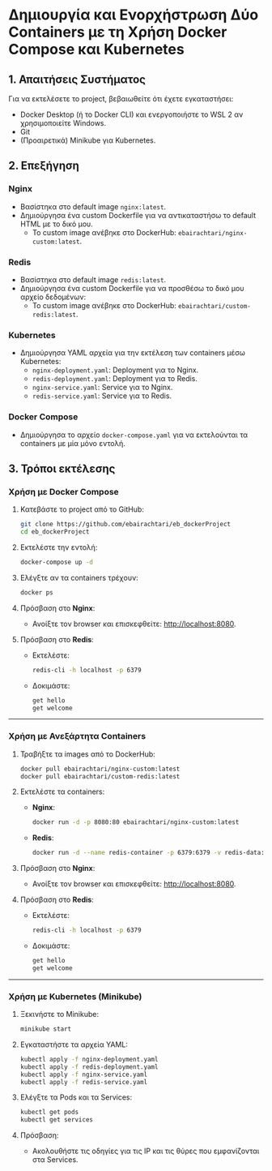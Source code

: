 # Δημιουργία και Ενορχήστρωση Δύο Containers με τη Χρήση Docker Compose και Kubernetes

## 1. Απαιτήσεις Συστήματος
Για να εκτελέσετε το project, βεβαιωθείτε ότι έχετε εγκαταστήσει:
- Docker Desktop (ή το Docker CLI) και ενεργοποιήστε το WSL 2 αν χρησιμοποιείτε Windows.
- Git
- (Προαιρετικά) Minikube για Kubernetes.

## 2. Επεξήγηση
### **Nginx**
- Βασίστηκα στο default image `nginx:latest`.
- Δημιούργησα ένα custom Dockerfile για να αντικαταστήσω το default HTML με το δικό μου.
  - Το custom image ανέβηκε στο DockerHub: `ebairachtari/nginx-custom:latest`.

### **Redis**
- Βασίστηκα στο default image `redis:latest`.
- Δημιούργησα ένα custom Dockerfile για να προσθέσω το δικό μου αρχείο δεδομένων:
  - Το custom image ανέβηκε στο DockerHub: `ebairachtari/custom-redis:latest`.

### **Kubernetes**
- Δημιούργησα YAML αρχεία για την εκτέλεση των containers μέσω Kubernetes:
  - `nginx-deployment.yaml`: Deployment για το Nginx.
  - `redis-deployment.yaml`: Deployment για το Redis.
  - `nginx-service.yaml`: Service για το Nginx.
  - `redis-service.yaml`: Service για το Redis.

### **Docker Compose**
- Δημιούργησα το αρχείο `docker-compose.yaml` για να εκτελούνται τα containers με μία μόνο εντολή.

## 3. Τρόποι εκτέλεσης

### **Χρήση με Docker Compose**
1. Κατεβάστε το project από το GitHub:
   ```bash
   git clone https://github.com/ebairachtari/eb_dockerProject
   cd eb_dockerProject
   ```

2. Εκτελέστε την εντολή:
   ```bash
   docker-compose up -d
   ```

3. Ελέγξτε αν τα containers τρέχουν:
   ```bash
   docker ps
   ```

4. Πρόσβαση στο **Nginx**:
   - Ανοίξτε τον browser και επισκεφθείτε: [http://localhost:8080](http://localhost:8080).

5. Πρόσβαση στο **Redis**:
   - Εκτελέστε:
     ```bash
     redis-cli -h localhost -p 6379
     ```
   - Δοκιμάστε:
     ```bash
     get hello
     get welcome
     ```

---

### **Χρήση με Ανεξάρτητα Containers**
1. Τραβήξτε τα images από το DockerHub:
   ```bash
   docker pull ebairachtari/nginx-custom:latest
   docker pull ebairachtari/custom-redis:latest
   ```

2. Εκτελέστε τα containers:
   - **Nginx**:
     ```bash
     docker run -d -p 8080:80 ebairachtari/nginx-custom:latest
     ```
   - **Redis**:
     ```bash
     docker run -d --name redis-container -p 6379:6379 -v redis-data:/data ebairachtari/custom-redis:latest
     ```

3. Πρόσβαση στο **Nginx**:
   - Ανοίξτε τον browser και επισκεφθείτε: [http://localhost:8080](http://localhost:8080).

4. Πρόσβαση στο **Redis**:
   - Εκτελέστε:
     ```bash
     redis-cli -h localhost -p 6379
     ```
   - Δοκιμάστε:
     ```bash
     get hello
     get welcome
     ```

---

### **Χρήση με Kubernetes (Minikube)**
1. Ξεκινήστε το Minikube:
   ```bash
   minikube start
   ```

2. Εγκαταστήστε τα αρχεία YAML:
   ```bash
   kubectl apply -f nginx-deployment.yaml
   kubectl apply -f redis-deployment.yaml
   kubectl apply -f nginx-service.yaml
   kubectl apply -f redis-service.yaml
   ```

3. Ελέγξτε τα Pods και τα Services:
   ```bash
   kubectl get pods
   kubectl get services
   ```

4. Πρόσβαση:
   - Ακολουθήστε τις οδηγίες για τις IP και τις θύρες που εμφανίζονται στα Services.
